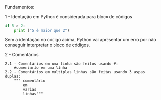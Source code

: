 Fundamentos:

1 - Identação em Python é considerada para bloco de códigos

```python
if 5 > 2:
    print ("5 é maior que 2")
```
Sem a identação no código acima, Python vai apresentar um erro por não conseguir interpretar o bloco de códigos.

2 - Comentários

    2.1 - Comentários em uma linha são feitos usando #:
        #comentario em uma linha
    2.2 - Comentários em multiplas linhas são feitas usando 3 aspas duplas:
        """ comentário 
            em 
            varias
            linhas"""
